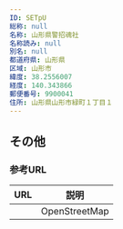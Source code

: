 ```yaml
---
ID: SETpU
総称: null
名称: 山形県警招魂社
名称読み: null
別名: null
都道府県: 山形県
区域: 山形市
緯度: 38.2556007
経度: 140.343866
郵便番号: 9900041
住所: 山形県山形市緑町１丁目１
---
```


## その他

### 参考URL

| URL | 説明          |
| --- | ------------- |
|     | OpenStreetMap |
